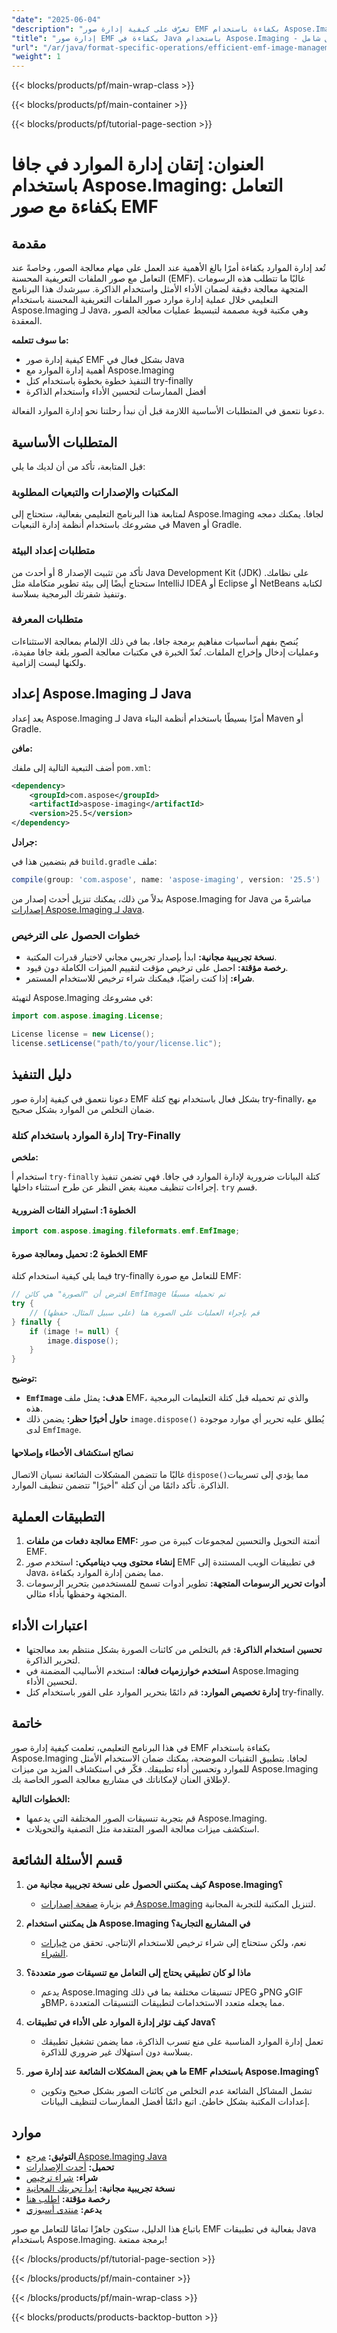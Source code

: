 ```yaml
---
"date": "2025-06-04"
"description": "تعرّف على كيفية إدارة صور EMF بكفاءة باستخدام Aspose.Imaging لـ Java. يغطي هذا الدليل إدارة الموارد، وتحسين الأداء، والتنفيذ خطوة بخطوة."
"title": "إدارة صور EMF بكفاءة في Java باستخدام Aspose.Imaging - دليل شامل"
"url": "/ar/java/format-specific-operations/efficient-emf-image-management-aspose-imaging-java/"
"weight": 1
---
```


{{< blocks/products/pf/main-wrap-class >}}

{{< blocks/products/pf/main-container >}}

{{< blocks/products/pf/tutorial-page-section >}}
# العنوان: إتقان إدارة الموارد في جافا باستخدام Aspose.Imaging: التعامل بكفاءة مع صور EMF

## مقدمة

تُعد إدارة الموارد بكفاءة أمرًا بالغ الأهمية عند العمل على مهام معالجة الصور، وخاصةً عند التعامل مع صور الملفات التعريفية المحسنة (EMF). غالبًا ما تتطلب هذه الرسومات المتجهة معالجة دقيقة لضمان الأداء الأمثل واستخدام الذاكرة. سيرشدك هذا البرنامج التعليمي خلال عملية إدارة موارد صور الملفات التعريفية المحسنة باستخدام Aspose.Imaging لـ Java، وهي مكتبة قوية مصممة لتبسيط عمليات معالجة الصور المعقدة.

**ما سوف تتعلمه:**
- كيفية إدارة صور EMF بشكل فعال في Java
- أهمية إدارة الموارد مع Aspose.Imaging
- التنفيذ خطوة بخطوة باستخدام كتل try-finally
- أفضل الممارسات لتحسين الأداء واستخدام الذاكرة

دعونا نتعمق في المتطلبات الأساسية اللازمة قبل أن نبدأ رحلتنا نحو إدارة الموارد الفعالة.

## المتطلبات الأساسية

قبل المتابعة، تأكد من أن لديك ما يلي:

### المكتبات والإصدارات والتبعيات المطلوبة

لمتابعة هذا البرنامج التعليمي بفعالية، ستحتاج إلى Aspose.Imaging لجافا. يمكنك دمجه في مشروعك باستخدام أنظمة إدارة التبعيات Maven أو Gradle.

### متطلبات إعداد البيئة

تأكد من تثبيت الإصدار 8 أو أحدث من Java Development Kit (JDK) على نظامك. ستحتاج أيضًا إلى بيئة تطوير متكاملة مثل IntelliJ IDEA أو Eclipse أو NetBeans لكتابة وتنفيذ شفرتك البرمجية بسلاسة.

### متطلبات المعرفة

يُنصح بفهم أساسيات مفاهيم برمجة جافا، بما في ذلك الإلمام بمعالجة الاستثناءات وعمليات إدخال وإخراج الملفات. تُعدّ الخبرة في مكتبات معالجة الصور بلغة جافا مفيدة، ولكنها ليست إلزامية.

## إعداد Aspose.Imaging لـ Java

يعد إعداد Aspose.Imaging لـ Java أمرًا بسيطًا باستخدام أنظمة البناء Maven أو Gradle.

**مافن:**

أضف التبعية التالية إلى ملفك `pom.xml`:

```xml
<dependency>
    <groupId>com.aspose</groupId>
    <artifactId>aspose-imaging</artifactId>
    <version>25.5</version>
</dependency>
```

**جرادل:**

قم بتضمين هذا في `build.gradle` ملف:

```gradle
compile(group: 'com.aspose', name: 'aspose-imaging', version: '25.5')
```

بدلاً من ذلك، يمكنك تنزيل أحدث إصدار من Aspose.Imaging for Java مباشرةً من [إصدارات Aspose.Imaging لـ Java](https://releases.aspose.com/imaging/java/).

### خطوات الحصول على الترخيص

- **نسخة تجريبية مجانية:** ابدأ بإصدار تجريبي مجاني لاختبار قدرات المكتبة.
- **رخصة مؤقتة:** احصل على ترخيص مؤقت لتقييم الميزات الكاملة دون قيود.
- **شراء:** إذا كنت راضيًا، فيمكنك شراء ترخيص للاستخدام المستمر.

لتهيئة Aspose.Imaging في مشروعك:

```java
import com.aspose.imaging.License;

License license = new License();
license.setLicense("path/to/your/license.lic");
```

## دليل التنفيذ

دعونا نتعمق في كيفية إدارة صور EMF بشكل فعال باستخدام نهج كتلة try-finally، مع ضمان التخلص من الموارد بشكل صحيح.

### إدارة الموارد باستخدام كتلة Try-Finally

**ملخص:**

استخدام أ `try-finally` كتلة البيانات ضرورية لإدارة الموارد في جافا. فهي تضمن تنفيذ إجراءات تنظيف معينة بغض النظر عن طرح استثناء داخلها. `try` قسم.

#### الخطوة 1: استيراد الفئات الضرورية

```java
import com.aspose.imaging.fileformats.emf.EmfImage;
```

#### الخطوة 2: تحميل ومعالجة صورة EMF

فيما يلي كيفية استخدام كتلة try-finally للتعامل مع صورة EMF:

```java
// افترض أن "الصورة" هي كائن EmfImage تم تحميله مسبقًا
try {
    // قم بإجراء العمليات على الصورة هنا (على سبيل المثال، حفظها)
} finally {
    if (image != null) {
        image.dispose();
    }
}
```

**توضيح:**

- **`EmfImage` هدف:** يمثل ملف EMF، والذي تم تحميله قبل كتلة التعليمات البرمجية هذه.
- **حاول أخيرًا حظر:** يضمن ذلك `image.dispose()` يُطلق عليه تحرير أي موارد موجودة لدى `EmfImage`.

#### نصائح استكشاف الأخطاء وإصلاحها

غالبًا ما تتضمن المشكلات الشائعة نسيان الاتصال `dispose()`مما يؤدي إلى تسريبات الذاكرة. تأكد دائمًا من أن كتلة "أخيرًا" تتضمن تنظيف الموارد.

## التطبيقات العملية

1. **معالجة دفعات من ملفات EMF:** أتمتة التحويل والتحسين لمجموعات كبيرة من صور EMF.
2. **إنشاء محتوى ويب ديناميكي:** استخدم صور EMF في تطبيقات الويب المستندة إلى Java، مما يضمن إدارة الموارد بكفاءة.
3. **أدوات تحرير الرسومات المتجهة:** تطوير أدوات تسمح للمستخدمين بتحرير الرسومات المتجهة وحفظها بأداء مثالي.

## اعتبارات الأداء

- **تحسين استخدام الذاكرة:** قم بالتخلص من كائنات الصورة بشكل منتظم بعد معالجتها لتحرير الذاكرة.
- **استخدم خوارزميات فعالة:** استخدم الأساليب المضمنة في Aspose.Imaging لتحسين الأداء.
- **إدارة تخصيص الموارد:** قم دائمًا بتحرير الموارد على الفور باستخدام كتل try-finally.

## خاتمة

في هذا البرنامج التعليمي، تعلمت كيفية إدارة صور EMF بكفاءة باستخدام Aspose.Imaging لجافا. بتطبيق التقنيات الموضحة، يمكنك ضمان الاستخدام الأمثل للموارد وتحسين أداء تطبيقك. فكّر في استكشاف المزيد من ميزات Aspose.Imaging لإطلاق العنان لإمكاناتك في مشاريع معالجة الصور الخاصة بك.

**الخطوات التالية:**
- قم بتجربة تنسيقات الصور المختلفة التي يدعمها Aspose.Imaging.
- استكشف ميزات معالجة الصور المتقدمة مثل التصفية والتحويلات.

## قسم الأسئلة الشائعة

1. **كيف يمكنني الحصول على نسخة تجريبية مجانية من Aspose.Imaging؟**
   - قم بزيارة [صفحة إصدارات Aspose.Imaging](https://releases.aspose.com/imaging/java/) لتنزيل المكتبة للتجربة المجانية.

2. **هل يمكنني استخدام Aspose.Imaging في المشاريع التجارية؟**
   - نعم، ولكن ستحتاج إلى شراء ترخيص للاستخدام الإنتاجي. تحقق من [خيارات الشراء](https://purchase.aspose.com/buy).

3. **ماذا لو كان تطبيقي يحتاج إلى التعامل مع تنسيقات صور متعددة؟**
   - يدعم Aspose.Imaging تنسيقات مختلفة بما في ذلك JPEG وPNG وGIF وBMP، مما يجعله متعدد الاستخدامات لتطبيقات التنسيقات المتعددة.

4. **كيف تؤثر إدارة الموارد على الأداء في تطبيقات Java؟**
   - تعمل إدارة الموارد المناسبة على منع تسرب الذاكرة، مما يضمن تشغيل تطبيقك بسلاسة دون استهلاك غير ضروري للذاكرة.

5. **ما هي بعض المشكلات الشائعة عند إدارة صور EMF باستخدام Aspose.Imaging؟**
   - تشمل المشاكل الشائعة عدم التخلص من كائنات الصور بشكل صحيح وتكوين إعدادات المكتبة بشكل خاطئ. اتبع دائمًا أفضل الممارسات لتنظيف البيانات.

## موارد

- **التوثيق:** [مرجع Aspose.Imaging Java](https://reference.aspose.com/imaging/java/)
- **تحميل:** [أحدث الإصدارات](https://releases.aspose.com/imaging/java/)
- **شراء:** [شراء ترخيص](https://purchase.aspose.com/buy)
- **نسخة تجريبية مجانية:** [ابدأ تجربتك المجانية](https://releases.aspose.com/imaging/java/)
- **رخصة مؤقتة:** [اطلب هنا](https://purchase.aspose.com/temporary-license/)
- **يدعم:** [منتدى أسبوزي](https://forum.aspose.com/c/imaging/10)

باتباع هذا الدليل، ستكون جاهزًا تمامًا للتعامل مع صور EMF بفعالية في تطبيقات Java باستخدام Aspose.Imaging. برمجة ممتعة!

{{< /blocks/products/pf/tutorial-page-section >}}

{{< /blocks/products/pf/main-container >}}

{{< /blocks/products/pf/main-wrap-class >}}

{{< blocks/products/products-backtop-button >}}